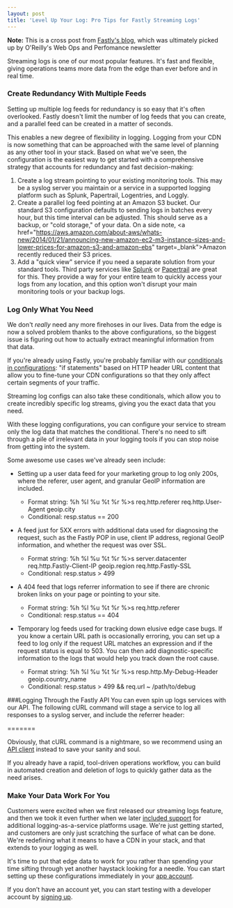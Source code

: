 ```yaml
---
layout: post
title: 'Level Up Your Log: Pro Tips for Fastly Streaming Logs'
---
```


**Note:** This is a cross post from [Fastly's blog](http://www.fastly.com/blog/tips-for-streaming-logs/), 
which was ultimately picked up by O'Reilly's Web Ops and Perfomance newsletter

Streaming logs is one of our most popular features. It's fast and flexible, giving operations teams more 
data from the edge than ever before and in real time.

### Create Redundancy With Multiple Feeds
Setting up multiple log feeds for redundancy is so easy that it's often overlooked. Fastly doesn't limit 
the number of log feeds that you can create, and a parallel feed can be created in a matter of seconds.

This enables a new degree of flexibility in logging. Logging from your CDN is now something that can be
approached with the same level of planning as any other tool in your stack. Based on what we've seen, the 
configuration is the easiest way to get started with a comprehensive strategy that accounts for redundancy 
and fast decision-making:

1. Create a log stream pointing to your existing monitoring tools. This may be a syslog server you maintain 
or a service in a supported logging platform such as Splunk, Papertrail, Logentries, and Loggly.
2. Create a parallel log feed pointing at an Amazon S3 bucket. Our standard S3 configuration defaults to 
sending logs in batches every hour, but this time interval can be adjusted. This should serve as a backup, 
or "cold storage," of your data. On a side note, <a href="https://aws.amazon.com/about-aws/whats-new/2014/01/21/announcing-new-amazon-ec2-m3-instance-sizes-and-lower-prices-for-amazon-s3-and-amazon-ebs" target=_blank">Amazon recently reduced their S3 prices</a>.
3. Add a "quick view" service if you need a separate solution from your standard tools. 
Third party services like <a href="https://www.splunkstorm.com/" target="_blank">Splunk</a> 
or <a href="https://papertrailapp.com/dashboard" target="_blank">Papertrail</a> are great for this. 
They provide a way for your entire team to quickly access your logs from any location, and this option 
won't disrupt your main monitoring tools or your backup logs.

### Log Only What You Need
We don't <i>really</i> need any more firehoses in our lives. Data from the edge is now a solved problem thanks 
to the above configurations, so the biggest issue is figuring out how to actually extract meaningful information 
from that data.

If you're already using Fastly, you're probably familiar with our 
<a href="http://docs.fastly.com/guides/21835572/23472072" target="_blank">conditionals in configurations</a>: 
"if statements" based on HTTP header URL content that allow you to fine-tune your CDN configurations so that 
they only affect certain segments of your traffic.

Streaming log configs can also take these conditionals, which allow you to create incredibly specific log 
streams, giving you the exact data that you need.

With these logging configurations, you can configure your service to stream only the log data that matches 
the conditional. There's no need to sift through a pile of irrelevant data in your logging tools if you can 
stop noise from getting into the system.

Some awesome use cases we've already seen include:

* Setting up a user data feed for your marketing group to log only 200s, where the referer, user agent, and 
granular GeoIP information are included.
	* Format string: %h %l %u %t %r %>s req.http.referer req.http.User-Agent geoip.city
	* Conditional: resp.status == 200

* A feed just for 5XX errors with additional data used for diagnosing the request, such as the Fastly POP in use, 
client IP address, regional GeoIP information, and whether the request was over SSL.

	* Format string: %h %l %u %t %r %>s server.datacenter req.http.Fastly-Client-IP geoip.region req.http.Fastly-SSL
	* Conditional: resp.status > 499

* A 404 feed that logs referrer information to see if there are chronic broken links on your page or pointing to your site.
	* Format string: %h %l %u %t %r %>s req.http.referer
	* Conditional: resp.status == 404

* Temporary log feeds used for tracking down elusive edge case bugs. If you know a certain URL path is occasionally erroring, you can set up a feed to log only if the request URL matches an expression and if the request status is equal to 503. You can then add diagnostic-specific information to the logs that would help you track down the root cause.
	* Format string: %h %l %u %t %r %>s resp.http.My-Debug-Header geoip.country_name
	* Conditional: resp.status > 499 && req.url ~ /path/to/debug

###Logging Through the Fastly API
You can even spin up logs services with our API. The following cURL command will stage a service to log 
all responses to a syslog server, and include the referrer header:

=======
<script src="https://gist.github.com/aspires/847806e683b2f4f163e0.js"></script>


Obviously, that cURL command is a nightmare, so we recommend using an <a href="http://docs.fastly.com/api/clients" 
target="_blank">API client</a> instead to save your sanity and soul.

If you already have a rapid, tool-driven operations workflow, you can build in automated creation and deletion of 
logs to quickly gather data as the need arises.

### Make Your Data Work For You
Customers were excited when we first released our streaming logs feature, and then we took it even further when we 
later <a href="/blog/new-fastly-logging-features" target="blank">included support</a> for additional 
logging-as-a-service platforms usage. We're just getting started, and customers are only just scratching the surface 
of what can be done. We're redefining what it means to have a CDN in your stack, and that extends to your logging 
as well.

It's time to put that edge data to work for you rather than spending your time sifting through yet another haystack looking for a needle. You can start setting up these configurations immediately in your <a href="https://app.fastly.com/#configure" target="_blank">app account</a>.

If you don’t have an account yet, you can start testing with a developer account by <a href="/signup/" target="_blank">signing up</a>.
